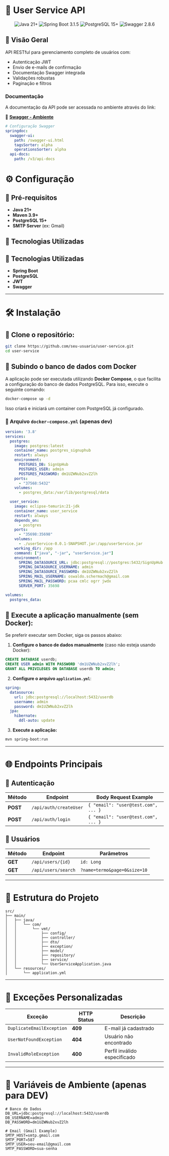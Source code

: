 # 📝 User Service API

<div align="center">
  <img src="https://img.shields.io/badge/Java-21+-blue?style=for-the-badge" alt="Java 21+">
  <img src="https://img.shields.io/badge/Spring%20Boot-3.1.5-brightgreen?style=for-the-badge" alt="Spring Boot 3.1.5">
  <img src="https://img.shields.io/badge/PostgreSQL-15+-blue?style=for-the-badge" alt="PostgreSQL 15+">
  <img src="https://img.shields.io/badge/Swagger-2.8.6-green?style=for-the-badge" alt="Swagger 2.8.6">
</div>

## 🌟 Visão Geral
API RESTful para gerenciamento completo de usuários com:

- Autenticação JWT
- Envio de e-mails de confirmação
- Documentação Swagger integrada
- Validações robustas
- Paginação e filtros

### Documentação

A documentação da API pode ser acessada no ambiente através do link:

🔗 **[Swagger - Ambiente](http://44.242.202.136:37989/swagger-ui/index.html#/)**

```yaml
# Configuração Swagger
springdoc:
  swagger-ui:
    path: /swagger-ui.html
    tagsSorter: alpha
    operationsSorter: alpha
  api-docs:
    path: /v3/api-docs
```
# ⚙️ Configuração

## 📌 Pré-requisitos

- **Java 21+**
- **Maven 3.9+**
- **PostgreSQL 15+**
- **SMTP Server** (ex: Gmail)

## 🚀 Tecnologias Utilizadas

## 🚀 Tecnologias Utilizadas

- **Spring Boot** 
- **PostgreSQL** 
- **JWT** 
- **Swagger** 

---

# 🛠️ Instalação

## 🔹 Clone o repositório:

```bash
git clone https://github.com/seu-usuario/user-service.git
cd user-service
```

## 🔹 Subindo o banco de dados com Docker

A aplicação pode ser executada utilizando **Docker Compose**, o que facilita a configuração do banco de dados PostgreSQL. Para isso, execute o seguinte comando:

```bash
docker-compose up -d
```

Isso criará e iniciará um container com PostgreSQL já configurado.

### 📄 Arquivo `docker-compose.yml` (apenas dev)

```yaml
version: '3.8'
services:
  postgres:
    image: postgres:latest
    container_name: postgres_signuphub
    restart: always
    environment:
      POSTGRES_DB: SignUpHub
      POSTGRES_USER: admin
      POSTGRES_PASSWORD: dm1UZWNub2xvZ2lh
    ports:
      - "37568:5432"
    volumes:
      - postgres_data:/var/lib/postgresql/data

  user_service:
    image: eclipse-temurin:21-jdk
    container_name: user_service
    restart: always
    depends_on:
      - postgres
    ports:
      - "35698:35698"
    volumes:
      - ./userService-0.0.1-SNAPSHOT.jar:/app/userService.jar
    working_dir: /app
    command: ["java", "-jar", "userService.jar"]
    environment:
      SPRING_DATASOURCE_URL: jdbc:postgresql://postgres:5432/SignUpHub
      SPRING_DATASOURCE_USERNAME: admin
      SPRING_DATASOURCE_PASSWORD: dm1UZWNub2xvZ2lh
      SPRING_MAIL_USERNAME: oswaldo.schermach@gmail.com
      SPRING_MAIL_PASSWORD: pcaa cmlc ogrr jwdx
      SERVER_PORT: 35698

volumes:
  postgres_data:
```

## 🔹 Execute a aplicação manualmente (sem Docker):

Se preferir executar sem Docker, siga os passos abaixo:

1. **Configure o banco de dados manualmente** (caso não esteja usando Docker):

```sql
CREATE DATABASE userdb;
CREATE USER admin WITH PASSWORD 'dm1UZWNub2xvZ2lh';
GRANT ALL PRIVILEGES ON DATABASE userdb TO admin;
```

2. **Configure o arquivo `application.yml`**:

```yaml
spring:
  datasource:
    url: jdbc:postgresql://localhost:5432/userdb
    username: admin
    password: dm1UZWNub2xvZ2lh
  jpa:
    hibernate:
      ddl-auto: update
```

3. **Execute a aplicação:**

```bash
mvn spring-boot:run
```

---

# 🌐 Endpoints Principais

## 🔑 Autenticação

| Método | Endpoint               | Body Request Example |
|--------|------------------------|----------------------|
| **POST** | `/api/auth/createUser` | `{ "email": "user@test.com", ... }` |
| **POST** | `/api/auth/login`      | `{ "email": "user@test.com", ... }` |

## 👤 Usuários

| Método | Endpoint              | Parâmetros |
|--------|----------------------|------------|
| **GET** | `/api/users/{id}`    | `id: Long` |
| **GET** | `/api/users/search`  | `?name=termo&page=0&size=10` |

---

# 📂 Estrutura do Projeto

```
src/
├── main/
│   ├── java/
│   │   └── com/
│   │       └── vmt/
│   │           ├── config/
│   │           ├── controller/
│   │           ├── dto/
│   │           ├── exception/
│   │           ├── model/
│   │           ├── repository/
│   │           ├── service/
│   │           └── UserServiceApplication.java
│   └── resources/
│       └── application.yml
```

---

# 🚨 Exceções Personalizadas

| Exceção | HTTP Status | Descrição |
|---------|------------|-----------|
| `DuplicateEmailException` | **409** | E-mail já cadastrado |
| `UserNotFoundException` | **404** | Usuário não encontrado |
| `InvalidRoleException` | **400** | Perfil inválido especificado |

---

# 🔑 Variáveis de Ambiente (apenas para DEV)

```env
# Banco de Dados
DB_URL=jdbc:postgresql://localhost:5432/userdb
DB_USERNAME=admin
DB_PASSWORD=dm1UZWNub2xvZ2lh

# Email (Gmail Example)
SMTP_HOST=smtp.gmail.com
SMTP_PORT=587
SMTP_USER=seu-email@gmail.com
SMTP_PASSWORD=sua-senha
```
